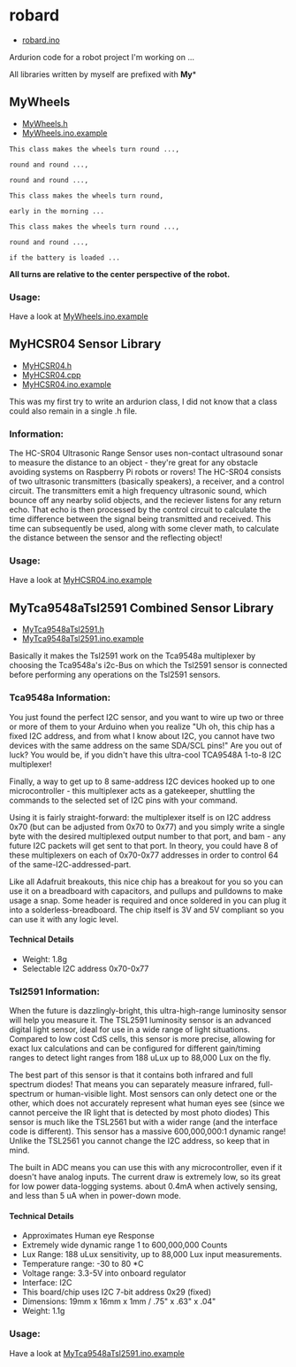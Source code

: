 # robard

- [robard.ino](robard.ino)

Ardurion code for a robot project I'm working on ...

All libraries written by myself are prefixed with **My***

## MyWheels

- [MyWheels.h](MyWheels.h)
- [MyWheels.ino.example](MyWheels.ino.example)

```
This class makes the wheels turn round ...,

round and round ...,

round and round ...,

This class makes the wheels turn round,

early in the morning ...

This class makes the wheels turn round ...,

round and round ...,

if the battery is loaded ...
```


**All turns are relative to the center perspective of the robot.**


### Usage:

Have a look at [MyWheels.ino.example](MyWheels.ino.example)

## MyHCSR04 Sensor Library

- [MyHCSR04.h](MyHCSR04.h)
- [MyHCSR04.cpp](MyHCSR04.cpp)
- [MyHCSR04.ino.example](MyHCSR04.ino.example)

This was my first try to write an ardurion class, I did not know that a class could also remain in a single .h file.

### Information:

The HC-SR04 Ultrasonic Range Sensor uses non-contact ultrasound sonar to measure the distance to an object - they're great for any obstacle avoiding systems on Raspberry Pi robots or rovers! The HC-SR04 consists of two ultrasonic transmitters (basically speakers), a receiver, and a control circuit. The transmitters emit a high frequency ultrasonic sound, which bounce off any nearby solid objects, and the reciever listens for any return echo. That echo is then processed by the control circuit to calculate the time difference between the signal being transmitted and received. This time can subsequently be used, along with some clever math, to calculate the distance between the sensor and the reflecting object!


### Usage:

Have a look at [MyHCSR04.ino.example](MyHCSR04.ino.example)

## MyTca9548aTsl2591 Combined Sensor Library

- [MyTca9548aTsl2591.h](MyTca9548aTsl2591.h)
- [MyTca9548aTsl2591.ino.example](MyTca9548aTsl2591.ino.example)

Basically it makes the Tsl2591 work on the Tca9548a multiplexer by choosing the Tca9548a's i2c-Bus on which the Tsl2591 sensor is connected before performing any operations on the Tsl2591 sensors.

### Tca9548a Information:

You just found the perfect I2C sensor, and you want to wire up two or three or more of them to your Arduino when you realize "Uh oh, this chip has a fixed I2C address, and from what I know about I2C, you cannot have two devices with the same address on the same SDA/SCL pins!" Are you out of luck? You would be, if you didn't have this ultra-cool TCA9548A 1-to-8 I2C multiplexer!

Finally, a way to get up to 8 same-address I2C devices hooked up to one microcontroller - this multiplexer acts as a gatekeeper, shuttling the commands to the selected set of I2C pins with your command.

Using it is fairly straight-forward: the multiplexer itself is on I2C address 0x70 (but can be adjusted from 0x70 to 0x77) and you simply write a single byte with the desired multiplexed output number to that port, and bam - any future I2C packets will get sent to that port. In theory, you could have 8 of these multiplexers on each of 0x70-0x77 addresses in order to control 64 of the same-I2C-addressed-part.

Like all Adafruit breakouts, this nice chip has a breakout for you so you can use it on a breadboard with capacitors, and pullups and pulldowns to make usage a snap. Some header is required and once soldered in you can plug it into a solderless-breadboard. The chip itself is 3V and 5V compliant so you can use it with any logic level.

#### Technical Details

- Weight: 1.8g
- Selectable I2C address 0x70-0x77


### Tsl2591 Information:

When the future is dazzlingly-bright, this ultra-high-range luminosity sensor will help you measure it. The TSL2591 luminosity sensor is an advanced digital light sensor, ideal for use in a wide range of light situations. Compared to low cost CdS cells, this sensor is more precise, allowing for exact lux calculations and can be configured for different gain/timing ranges to detect light ranges from 188 uLux up to 88,000 Lux on the fly.

The best part of this sensor is that it contains both infrared and full spectrum diodes! That means you can separately measure infrared, full-spectrum or human-visible light. Most sensors can only detect one or the other, which does not accurately represent what human eyes see (since we cannot perceive the IR light that is detected by most photo diodes) This sensor is much like the TSL2561 but with a wider range (and the interface code is different). This sensor has a massive 600,000,000:1 dynamic range! Unlike the TSL2561 you cannot change the I2C address, so keep that in mind.

The built in ADC means you can use this with any microcontroller, even if it doesn't have analog inputs. The current draw is extremely low, so its great for low power data-logging systems. about 0.4mA when actively sensing, and less than 5 uA when in power-down mode.

#### Technical Details

- Approximates Human eye Response
- Extremely wide dynamic range 1 to 600,000,000 Counts
- Lux Range: 188 uLux sensitivity, up to 88,000 Lux input measurements.
- Temperature range: -30 to 80 *C
- Voltage range: 3.3-5V into onboard regulator
- Interface: I2C
- This board/chip uses I2C 7-bit address 0x29 (fixed)
- Dimensions: 19mm x 16mm x 1mm / .75" x .63" x .04"
- Weight: 1.1g


### Usage:

Have a look at [MyTca9548aTsl2591.ino.example](MyTca9548aTsl2591.ino.example)
